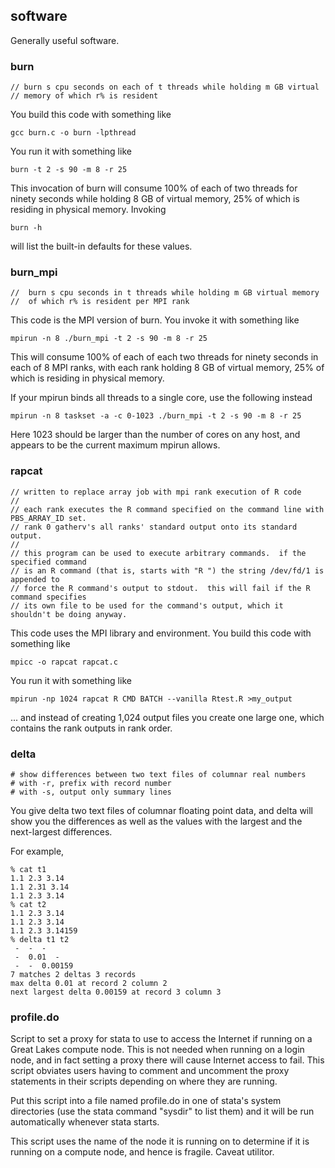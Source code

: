 ## software

Generally useful software.

### burn

    // burn s cpu seconds on each of t threads while holding m GB virtual
    // memory of which r% is resident

You build this code with something like

    gcc burn.c -o burn -lpthread

You run it with something like

    burn -t 2 -s 90 -m 8 -r 25

This invocation of burn will consume 100% of each of two threads for ninety
seconds while holding 8 GB of virtual memory, 25% of which is residing in
physical memory.  Invoking

    burn -h

will list the built-in defaults for these values.


### burn_mpi

    //  burn s cpu seconds in t threads while holding m GB virtual memory
    //  of which r% is resident per MPI rank

This code is the MPI version of burn.  You invoke it with something like

    mpirun -n 8 ./burn_mpi -t 2 -s 90 -m 8 -r 25

This will consume 100% of each of each two threads for ninety seconds in
each of 8 MPI ranks, with each rank holding 8 GB of virtual memory, 25%
of which is residing in physical memory.

If your mpirun binds all threads to a single core, use the following instead

    mpirun -n 8 taskset -a -c 0-1023 ./burn_mpi -t 2 -s 90 -m 8 -r 25

Here 1023 should be larger than the number of cores on any host, and
appears to be the current maximum mpirun allows.


### rapcat

    // written to replace array job with mpi rank execution of R code
    //
    // each rank executes the R command specified on the command line with PBS_ARRAY_ID set.
    // rank 0 gatherv's all ranks' standard output onto its standard output.
    //
    // this program can be used to execute arbitrary commands.  if the specified command
    // is an R command (that is, starts with "R ") the string /dev/fd/1 is appended to
    // force the R command's output to stdout.  this will fail if the R command specifies
    // its own file to be used for the command's output, which it shouldn't be doing anyway.

This code uses the MPI library and environment.  You build this code with something like

    mpicc -o rapcat rapcat.c

You run it with something like

    mpirun -np 1024 rapcat R CMD BATCH --vanilla Rtest.R >my_output

... and instead of creating 1,024 output files you create one large one, which contains the
rank outputs in rank order.

### delta

    # show differences between two text files of columnar real numbers
    # with -r, prefix with record number
    # with -s, output only summary lines

You give delta two text files of columnar floating point data, and delta will show you the differences as well as the values with the largest and the next-largest differences.

For example,

    % cat t1
    1.1 2.3 3.14
    1.1 2.31 3.14
    1.1 2.3 3.14
    % cat t2
    1.1 2.3 3.14
    1.1 2.3 3.14
    1.1 2.3 3.14159
    % delta t1 t2
     -  -  -
     -  0.01  -
     -  -  0.00159
    7 matches 2 deltas 3 records
    max delta 0.01 at record 2 column 2
    next largest delta 0.00159 at record 3 column 3
    
### profile.do

Script to set a proxy for stata to use to access the Internet if running on a Great Lakes
compute node.  This is not needed when running on a login node, and in fact setting
a proxy there will cause Internet access to fail.  This script obviates users having to
comment and uncomment the proxy statements in their scripts depending on where
they are running.

Put this script into a file named profile.do in one of stata's system directories (use the
stata command "sysdir" to list them) and it will be run automatically whenever stata
starts.

This script uses the name of the node it is running on to determine if it is running on
a compute node, and hence is fragile.  Caveat utilitor.
